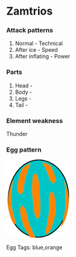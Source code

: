 # Zamtrios

### Attack patterns
1. Normal - Technical
2. After ice - Speed
3. After inflating - Power

### Parts
1. Head - 
2. Body - 
3. Legs - 
4. Tail - 

### Element weakness
Thunder 

### Egg pattern
![image info](../assets/zamtrios.png)

Egg Tags: blue,orange